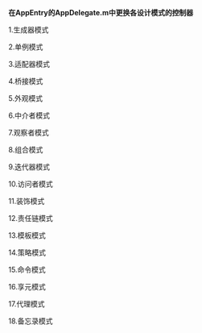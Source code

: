 **在AppEntry的AppDelegate.m中更换各设计模式的控制器**

1.生成器模式

2.单例模式

3.适配器模式

4.桥接模式

5.外观模式

6.中介者模式

7.观察者模式

8.组合模式

9.迭代器模式

10.访问者模式

11.装饰模式

12.责任链模式

13.模板模式

14.策略模式

15.命令模式

16.享元模式

17.代理模式

18.备忘录模式
